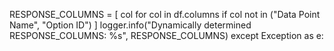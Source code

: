 RESPONSE_COLUMNS = [
           col for col in df.columns
           if col not in ("Data Point Name", "Option ID")
       ]
       logger.info("Dynamically determined RESPONSE_COLUMNS: %s", RESPONSE_COLUMNS)
   except Exception as e:
